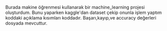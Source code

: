 Burada makine öğrenmesi kullanarak bir machine_learning projesi oluşturdum. Bunu yaparken kaggle'dan dataset çekip onunla işlem yaptım koddaki açıklama kısımları koddadır.
Başarı,kayıp,ve accuracy değerleri dosyada mevcuttur.
